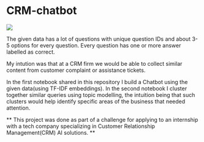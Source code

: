 # CRM-chatbot
<p>
<img src="https://ismguide.com/wp-content/uploads/2018/01/Artifical-Intelligence1.jpg">
</p>

The given data has a lot of questions with unique question IDs and about 3-5 options for every question. 
Every question has one or more answer labelled as correct.

My intution was that at a CRM firm we would be able to collect similar content from customer complaint or assistance tickets. 

In the first notebook shared in this repository I build a Chatbot using the given data(using TF-IDF embeddings).
In the second notebook I cluster together similar queries using topic modelling, the intuition being that such clusters would help identify specific areas of the business that needed attention.

** This project was done as part of a challenge for applying to an internship with a tech company specializing in Customer Relationship Management(CRM) 
AI solutions. **
